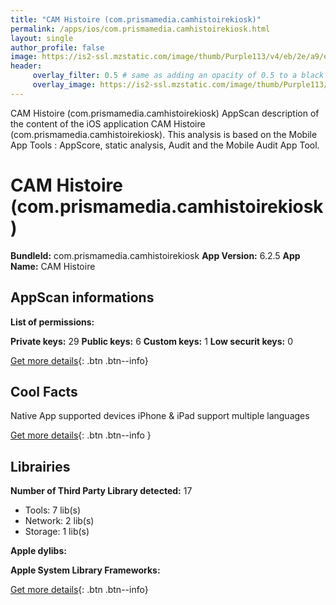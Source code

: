 ```yaml
---
title: "CAM Histoire (com.prismamedia.camhistoirekiosk)"
permalink: /apps/ios/com.prismamedia.camhistoirekiosk.html
layout: single
author_profile: false
image: https://is2-ssl.mzstatic.com/image/thumb/Purple113/v4/eb/2e/a9/eb2ea9e1-4f61-9ca8-12af-16d2d4904724/AppIcon-0-1x_U007emarketing-0-0-85-220-0-7.png/512x512bb.jpg
header: 
     overlay_filter: 0.5 # same as adding an opacity of 0.5 to a black background
     overlay_image: https://is2-ssl.mzstatic.com/image/thumb/Purple113/v4/eb/2e/a9/eb2ea9e1-4f61-9ca8-12af-16d2d4904724/AppIcon-0-1x_U007emarketing-0-0-85-220-0-7.png/512x512bb.jpg
---
```

CAM Histoire (com.prismamedia.camhistoirekiosk) AppScan description of the content of the iOS application CAM Histoire (com.prismamedia.camhistoirekiosk). This analysis is based on the Mobile App Tools : AppScore, static analysis, Audit and the Mobile Audit App Tool.

# CAM Histoire (com.prismamedia.camhistoirekiosk)

**BundleId:** com.prismamedia.camhistoirekiosk
**App Version:** 6.2.5
**App Name:** CAM Histoire


## AppScan informations 

**List of permissions:** 
  
  
**Private keys:** 29
**Public keys:** 6
**Custom keys:** 1
**Low securit keys:** 0
  
[Get more details](/pricing.html){: .btn .btn--info}

## Cool Facts

Native App
supported devices iPhone & iPad
support multiple languages
  
[Get more details](/pricing.html){: .btn .btn--info }

## Librairies 
**Number of Third Party Library detected:** 17
- Tools: 7 lib(s)
- Network: 2 lib(s)
- Storage: 1 lib(s)


**Apple dylibs:**


**Apple System Library Frameworks:**


  
[Get more details](/pricing.html){: .btn .btn--info}

